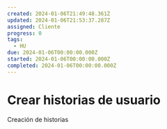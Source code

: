 ```yaml
---
created: 2024-01-06T21:49:48.361Z
updated: 2024-01-06T21:53:37.287Z
assigned: Cliente
progress: 0
tags:
  - HU
due: 2024-01-06T00:00:00.000Z
started: 2024-01-06T00:00:00.000Z
completed: 2024-01-06T00:00:00.000Z
---
```


# Crear historias de usuario

Creación de historias

